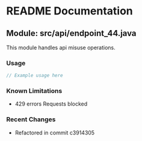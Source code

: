 # README Documentation

## Module: src/api/endpoint_44.java

This module handles api misuse operations.

### Usage

```java
// Example usage here
```

### Known Limitations

- 429 errors Requests blocked

### Recent Changes

- Refactored in commit c3914305
